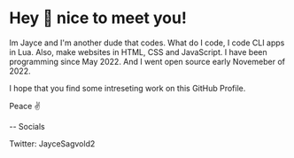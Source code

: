 # Hey 👋 nice to meet you!

Im Jayce and I'm another dude that codes. What do I code, I code CLI apps in Lua. Also, make websites in HTML, CSS and JavaScript. I have been programming since May 2022. And I went open source early Novemeber of 2022. 

I hope that you find some intreseting work on this GitHub Profile.

Peace ✌️

-- Socials

Twitter: JayceSagvold2

